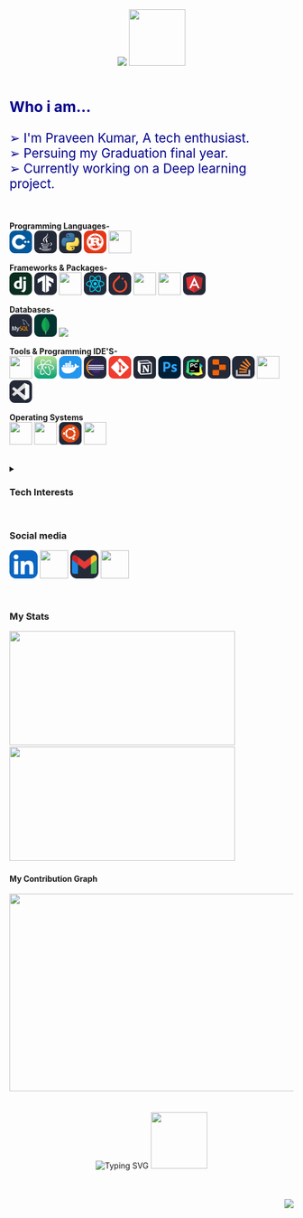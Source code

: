 <div align="center">
<img src="https://readme-typing-svg.herokuapp.com?font=Garamond&weight=700&size=40&pause=1000&color=F7CA56&random=false&width=300&lines=Hello+Pal...;Praveen+here..."/>    <img height=100 width=100 src="https://user-images.githubusercontent.com/74038190/214644152-52f47eb3-5e31-4f47-8758-05c9468d5596.gif">
  </div> <br/>
<div style="color:darkblue; font-size:160%; font:Courier">
    <h3><b>Who i am...</b></h3>
    <p>
    ➢ I'm Praveen Kumar, A tech enthusiast.<br/>
    ➢ Persuing my Graduation final year.<br/>
    ➢ Currently working on a Deep learning project.<br/>
   </p>
</div>

<br/> 
<div>
	<p>
	<a><b>Programming Languages-</b></a> <br/>
	<a><img src="https://raw.githubusercontent.com/tandpfun/skill-icons/e67133bc60d96561bc247dfbc3eece0a897285c8/icons/CPP.svg"height=40 width=40></a>
	<a><img src="https://github.com/tandpfun/skill-icons/raw/main/icons/Java-Dark.svg" height=40 width=40  ></a>
	<a><img src="https://github.com/tandpfun/skill-icons/raw/main/icons/Python-Dark.svg" height=40 width=40  ></a>
	<a><img src="https://github.com/tandpfun/skill-icons/raw/main/icons/Rust.svg" height=40 width=40  ></a>
	<a><img src="https://img.freepik.com/premium-vector/sql-structured-query-language-icon-label-internet-security-networking-vector-stock-illustration_100456-10733.jpg" 			height=40 width=40 > </a>
	</p>
	<p>
	<a><b>Frameworks & Packages-</b></a> <br/>
	<a><img src="https://github.com/tandpfun/skill-icons/raw/main/icons/Django.svg" height=40 width=40></a>
	<a><img src="https://github.com/tandpfun/skill-icons/raw/main/icons/TensorFlow-Dark.svg" height=40 width=40></a>
	<a><img src="https://github.com/tandpfun/skill-icons/raw/main/icons/ScikitLearn-Dark.svg" height=40 width=40></a>
	<a><img src="https://github.com/tandpfun/skill-icons/raw/main/icons/React-Dark.svg" height=40 width=40> </a>
	<a><img src="https://github.com/tandpfun/skill-icons/raw/main/icons/PyTorch-Dark.svg" height=40 width=40></a>
	<a><img src="https://github.com/tandpfun/skill-icons/raw/main/icons/OpenCV-Dark.svg" height=40 width=40  ></a>
	<a><img src="https://github.com/tandpfun/skill-icons/raw/main/icons/Npm-Dark.svg" height=40 width=40  ></a>
	<a><img src="https://github.com/tandpfun/skill-icons/raw/main/icons/Angular-Dark.svg" height=40 width=40  >
	</a>
	</p>
	<p>
	<a><b>Databases-</b></a> <br/>
	<a><img src="https://github.com/tandpfun/skill-icons/raw/main/icons/MySQL-Dark.svg" height=40 width=40></a>
	<a><img src="https://github.com/tandpfun/skill-icons/raw/main/icons/MongoDB.svg" height=40 width=40></a>
	<a><img src="https://encrypted-tbn0.gstatic.com/images?q=tbn:ANd9GcTKVzWk1EB_DUNA5OBe1giw-CErbGYsfbnnLbuGwn_Lbw&s"height=40width=40></a>
	</p>
	<p>
	<a><b>Tools & Programming IDE'S-</b></a> <br/>
	<a><img src="https://github.com/tandpfun/skill-icons/raw/main/icons/Anaconda-Dark.svg" height=40 width=40></a>
	<a><img src="https://github.com/tandpfun/skill-icons/raw/main/icons/Atom.svg" height=40 width=40></a>
	<a><img src="https://github.com/tandpfun/skill-icons/raw/main/icons/Docker.svg" height=40 width=40></a>
	<a><img src="https://github.com/tandpfun/skill-icons/raw/main/icons/Eclipse-Dark.svg" height=40 width=40></a>
	<a><img src="https://github.com/tandpfun/skill-icons/raw/main/icons/Git.svg" height=40 width=40></a>
	<a><img src="https://github.com/tandpfun/skill-icons/raw/main/icons/Notion-Dark.svg" height=40 width=40></a>
	<a><img src="https://github.com/tandpfun/skill-icons/raw/main/icons/Photoshop.svg" height=40 width=40></a>
	<a><img src="https://github.com/tandpfun/skill-icons/raw/main/icons/PyCharm-Dark.svg" height=40 width=40></a>
	<a><img src="https://github.com/tandpfun/skill-icons/raw/main/icons/Replit-Dark.svg" height=40 width=40></a>
	<a><img src="https://github.com/tandpfun/skill-icons/raw/main/icons/StackOverflow-Dark.svg" height=40 width=40></a>
	<a><img src="https://github.com/tandpfun/skill-icons/raw/main/icons/Sublime-Dark.svg" height=40 width=40></a>
	<a><img src="https://github.com/tandpfun/skill-icons/raw/main/icons/VSCode-Dark.svg" height=40 width=40></a>
	</p>
	<p>
	<a><b>Operating Systems</b></a> <br/>
	<a><img src="https://encrypted-tbn0.gstatic.com/images?q=tbn:ANd9GcTpm8JSVmtqaFizcLQKzweWW4K9Jlz7xvWIoJkJIytF0A&s" height=40 width=40  ></a>
	<a><img src="https://github.com/tandpfun/skill-icons/raw/main/icons/Kali-Dark.svg" height=40 width=40></a>
	<a><img src="https://github.com/tandpfun/skill-icons/raw/main/icons/Ubuntu-Dark.svg" height=40 width=40></a>
	<a><img src="https://github.com/tandpfun/skill-icons/raw/main/icons/Windows-Dark.svg" height=40 width=40></a>			
	</p>
</div>
<br/>
<details>
    <summary><h3>Tech Interests</h3></summary>
	<div>
		<p>
		<a><b>I'm interested in... </b></a>
				<br/>
		<a><img src="https://t4.ftcdn.net/jpg/03/97/02/07/360_F_397020794_LXE0WLqWxcbhIf2UwXfRtLJwjw8aX5Wj.jpg" height=70 width=70"></a>
		<a><img src="https://t4.ftcdn.net/jpg/03/98/18/19/360_F_398181949_BudYmmAeTPJwDz6HMxwf1PL3ZNIblohm.jpg" height=70 width=70"></a>
		<a><img src="https://encrypted-tbn0.gstatic.com/images?q=tbn:ANd9GcQJmYh4ieBEdvqO2zBzqUK7DZ8o3Y6gR9HmbEh0d16T1A&s" height=70 width=70"></a>
		<a><img src="https://png.pngtree.com/png-vector/20230112/ourmid/pngtree-blockchain-vector-transparent-image-png-image_6560354.png" height=70 width=70"></a>
		<a><img src="https://w7.pngwing.com/pngs/42/492/png-transparent-inspector-computer-security-malware-computer-icons-attack-security-hacker-cyber-miscellaneous-computer-network-hat-thumbnail.png" height=70 width=70></a>
		<a><img src="https://as1.ftcdn.net/v2/jpg/01/74/05/82/1000_F_174058271_6j3kLUww2hzt5zvXGoeKkPwM1Oc4jkBf.jpg" height=70 width=70></a> 
		</p>
	</div>
</details>
</div>
			<br/>

<div>
	<p align="left" font-size=100%>
	<a><h3><b>Social media</b></h3></a>
	<a href="https://www.linkedin.com/in/pvpk06"><img src="https://raw.githubusercontent.com/tandpfun/skill-icons/e67133bc60d96561bc247dfbc3eece0a897285c8/icons/LinkedIn.svg" height=50 width=50></a>
	<a href="https://pvpk.tech/"><img src="https://cdn-icons-png.flaticon.com/512/5602/5602732.png" height=50 width=50></a>
	<a href="https://mail.google.com/mail/u/2/#inbox?compose=DXDwSWwtwpfdQqjzRnSHXJsLHPgDPtnwgvKzvRXZVtdCjXPwWbDdjVZHknmnbTGWjbWCbRGTzHWzLDCTmSxLnRfjKcrgHSlwFxkxxnZHJfSxblJFjhPdqxvV"><img src="https://raw.githubusercontent.com/tandpfun/skill-icons/e67133bc60d96561bc247dfbc3eece0a897285c8/icons/Gmail-Dark.svg" height=50 width=50></a>
	<a href="https://www.facebook.com/venkatapraveenkumar.pusapati/"><img src="https://upload.wikimedia.org/wikipedia/commons/thumb/1/1b/Facebook_icon.svg/384px-Facebook_icon.svg.png?20220812153731" height=50 width=50 ></a>
	</p>
</div>

<div>
<br/>
	<h3>My Stats</h3>
	<img src="https://denvercoder1-github-readme-stats.vercel.app/api/?username=pvpk06&show_icons=true&include_all_commits=true&count_private=false&theme=react&hide_border=false&bg_color=000000&title_color=F7CA56&icon_color=F7CA56" height="202px"  width="400px">
	<img src="https://denvercoder1-github-readme-stats.vercel.app/api/top-langs/?username=pvpk06&langs_count=8&layout=compact&theme=react&hide_border=false&bg_color=000000&title_color=F7CA56&icon_color=F7CA56" height="202px"  width="400px">
				<br/>
	<h4><b>My Contribution Graph</b></h4>
	<img src="https://github-readme-activity-graph.vercel.app/graph/?username=pvpk06&bg_color=000000&color=F8D866&line=F7CA56&point=000000&hide_border=false" height="350px" width="900px"> 
</div>
		<br/>
		<br/>
<div align="center">
<img src="https://readme-typing-svg.herokuapp.com?font=Garamond&weight=700&size=40&pause=1000&color=F7CA56&random=false&width=470&height=60&lines=Thanks+for+visiting...;Hope+you+liked+my+profile...;Consider+giving+a+%E2%AD%90..." alt="Typing SVG" />
	<img src="https://user-images.githubusercontent.com/74038190/216120981-b9507c36-0e04-4469-8e27-c99271b45ba5.png" height="100px" width="100px">
</div>
		<br/>
		<br/>
		<br/>
<div align="center">
    	<img align="right" src="https://readme-typing-svg.herokuapp.com?font=Garamond&weight=700&duration=4999&pause=500&color=F7CA56&random=false&width=200&height=40&lines=With+%F0%9F%A9%B7;From+PVPK..."
</div>

